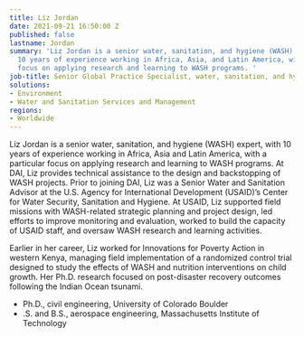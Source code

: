 ```yaml
---
title: Liz Jordan
date: 2021-09-21 16:50:00 Z
published: false
lastname: Jordan
summary: 'Liz Jordan is a senior water, sanitation, and hygiene (WASH) expert, with
  10 years of experience working in Africa, Asia, and Latin America, with a particular
  focus on applying research and learning to WASH programs. '
job-title: Senior Global Practice Specialist, water, sanitation, and hygiene
solutions:
- Environment
- Water and Sanitation Services and Management
regions:
- Worldwide
---
```


Liz Jordan is a senior water, sanitation, and hygiene (WASH) expert, with 10 years of experience working in Africa, Asia and Latin America, with a particular focus on applying research and learning to WASH programs. At DAI, Liz provides technical assistance to the design and backstopping of WASH projects. Prior to joining DAI, Liz was a Senior Water and Sanitation Advisor at the U.S. Agency for International Development (USAID)’s Center for Water Security, Sanitation and Hygiene. At USAID, Liz supported field missions with WASH-related strategic planning and project design, led efforts to improve monitoring and evaluation, worked to build the capacity of USAID staff, and oversaw WASH research and learning activities.

Earlier in her career, Liz worked for Innovations for Poverty Action in western Kenya, managing field implementation of a randomized control trial designed to study the effects of WASH and nutrition interventions on child growth. Her Ph.D. research focused on post-disaster recovery outcomes following the Indian Ocean tsunami.

* Ph.D., civil engineering, University of Colorado Boulder 
* .S. and B.S., aerospace engineering, Massachusetts Institute of Technology